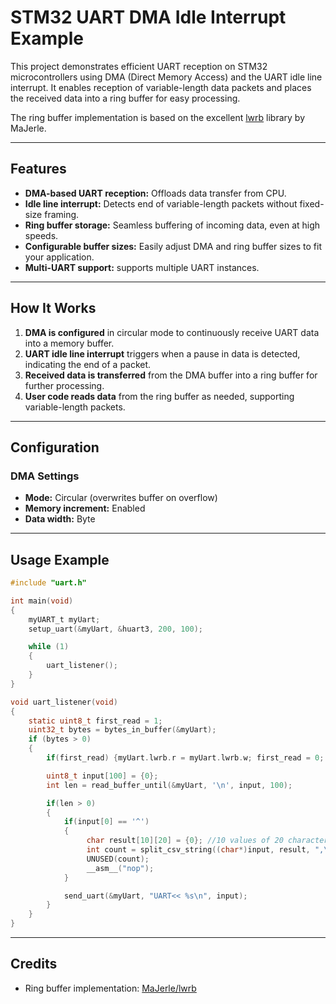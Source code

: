 # STM32 UART DMA Idle Interrupt Example

This project demonstrates efficient UART reception on STM32 microcontrollers using DMA (Direct Memory Access) and the UART idle line interrupt. It enables reception of variable-length data packets and places the received data into a ring buffer for easy processing.

The ring buffer implementation is based on the excellent [lwrb](https://github.com/MaJerle/lwrb) library by MaJerle.

---

## Features

- **DMA-based UART reception:** Offloads data transfer from CPU.
- **Idle line interrupt:** Detects end of variable-length packets without fixed-size framing.
- **Ring buffer storage:** Seamless buffering of incoming data, even at high speeds.
- **Configurable buffer sizes:** Easily adjust DMA and ring buffer sizes to fit your application.
- **Multi-UART support:** supports multiple UART instances.

---

## How It Works

1. **DMA is configured** in circular mode to continuously receive UART data into a memory buffer.
2. **UART idle line interrupt** triggers when a pause in data is detected, indicating the end of a packet.
3. **Received data is transferred** from the DMA buffer into a ring buffer for further processing.
4. **User code reads data** from the ring buffer as needed, supporting variable-length packets.

---

## Configuration

### DMA Settings

- **Mode:** Circular (overwrites buffer on overflow)
- **Memory increment:** Enabled
- **Data width:** Byte

---

## Usage Example

```c
#include "uart.h"

int main(void)
{
    myUART_t myUart;
    setup_uart(&myUart, &huart3, 200, 100);

    while (1)
    {
        uart_listener();
    }
}

void uart_listener(void)
{
	static uint8_t first_read = 1;
	uint32_t bytes = bytes_in_buffer(&myUart);
    if (bytes > 0)
    {
    	if(first_read) {myUart.lwrb.r = myUart.lwrb.w; first_read = 0; return;}

        uint8_t input[100] = {0};
        int len = read_buffer_until(&myUart, '\n', input, 100);

        if(len > 0)
        {
        	if(input[0] == '^')
			{
				 char result[10][20] = {0};	//10 values of 20 characters
				 int count = split_csv_string((char*)input, result, ",\r\n");
				 UNUSED(count);
				 __asm__("nop");
			}

			send_uart(&myUart, "UART<< %s\n", input);
        }
    }
}
```

---


## Credits

- Ring buffer implementation: [MaJerle/lwrb](https://github.com/MaJerle/lwrb)

